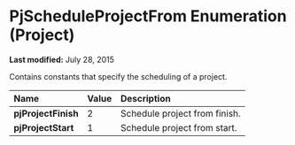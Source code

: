 
# PjScheduleProjectFrom Enumeration (Project)

 **Last modified:** July 28, 2015

Contains constants that specify the scheduling of a project.


|**Name**|**Value**|**Description**|
|:-----|:-----|:-----|
| **pjProjectFinish**|2|Schedule project from finish.|
| **pjProjectStart**|1|Schedule project from start.|
